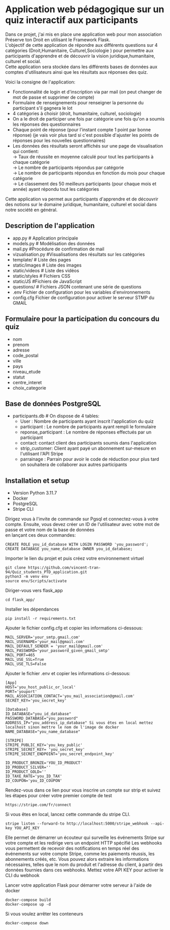 # Application web pédagogique sur un quiz interactif aux participants
Dans ce projet, j'ai mis en place une application web pour mon association Préserve ton Droit en utilisant le Framework Flask. <br>
L'objectif de cette application de répondre aux différents questions sur 4 catégories (Droit,Humanitaire, Culturel,Sociologie ) pour permettre aux participants d'apprendre et de découvrir la vision juridique,humanitaire, culturel et social.  <br>
Cette application sera stockée dans les différents bases de données aux comptes d'utilisateurs ainsi que les résultats aux réponses des quiz. <br> 

Voici la consigne de l'application:

- Fonctionnalité de login et d'inscription via par mail (on peut changer de mot de passe et supprimer de compte) 
- Formulaire de renseignements pour renseigner la personne du participant s'il gagnera le lot
- 4 catégories à choisir (droit, humanitaire, culturel, sociologie)
- On a le droit de participer une fois par catégorie une fois qu'on a soumis les réponses des questionnaires
- Chaque point de réponse (pour l'instant compte 1 point par bonne réponse) (je vais voir plus tard si c'est possible d'ajuster les points de réponses pour les nouvelles questionnaires)
- Les données des résultats seront affichés sur une page de visualisation qui contient:  <br>
&rarr; Taux de réussite en moyenne calculé pour tout les participants à chaque catégorie <br>
&rarr; Le nombre de participants répondus par catégorie  <br>
&rarr; Le nombre de participants répondus en fonction du mois pour chaque catégorie   <br>
&rarr; Le classement des 50 meilleurs participants (pour chaque mois et année) ayant répondu tout les catégories  <br>

Cette application va permet aux participants d'apprendre et de découvrir des notions sur le domaine  juridique, humanitaire, culturel et social dans notre société en général.

## Description de l'application 
- app.py # Application principale 
- models.py # Modélisation des données 
- mail.py #Procédure de confirmation de mail
- vizualisation.py #Visualisations des résultats sur les catégories
- template/ # Liste des pages 
- static/images # Liste des images
- static/videos # Liste des vidéos
- static/styles # Fichiers CSS
- static/JS #Fichiers de JavaScript 
- questions/ # Fichiers JSON contenant une série de questions
- .env Fichier de configuration pour les variables d'environnements
- config.cfg Fichier de configuration pour activer le serveur STMP du GMAIL
## Formulaire pour la participation du concours du quiz

- nom 
- prenom 
- adresse 
- code_postal
- ville 
- pays
- niveau_etude 
- statut 
- centre_interet 
- choix_categorie 

## Base de données PostgreSQL
- participants.db # On dispose de 4 tables:
    - User : Nombre de participants ayant inscrit l'application du quiz
    - participant : Le nombre de participants ayant rempli le formulaire
    - reponse_participant : Le nombre de réponses effectués par un participant
    - contact: contact client des participants soumis dans l'application 
    - strip_customer: Client ayant payé un abonnement sur-mesure en l'utilisant l'API Stripe
    - parrainage : Parrain pour avoir le code de réduction pour plus tard on souhaitera de collaborer aux autres participants 

## Installation et setup
- Version Python 3.11.7
- Docker
- PostgreSQL
- Stripe CLI

Dirigez vous à l'invite de commande sur Pgsql et connectez-vous à votre compte.
Ensuite, vous devez créer un ID de l'utilisateur avec votre mot de passe et votre nom de la base de données <br>
en lançant ces deux commandes: 
```
CREATE ROLE you_id_database WITH LOGIN PASSWORD 'you_password';
CREATE DATABASE you_name_database OWNER you_id_database;
```

Importer le lien du projet et puis créez votre environnement virtuel
```
git clone https://github.com/vincent-tran-94/Quiz_students_PTD_application.git
python3 -m venv env
source env/Scripts/activate
```
Diriger-vous vers flask_app
```
cd flask_app/ 
```

Installer les dépendances 
```
pip install -r requirements.txt 
```

Ajouter le fichier config.cfg et copier les informations ci-dessous:
```
MAIL_SERVER='your_smtp.gmail.com'
MAIL_USERNAME='your_mail@gmail.com'
MAIL_DEFAULT_SENDER = 'your_mail@gmail.com'  
MAIL_PASSWORD='your_password_given_gmail_smtp'
MAIL_PORT=465
MAIL_USE_SSL=True
MAIL_USE_TLS=False
```

Ajouter le fichier .env et copier les informations ci-dessous:
```
[App]
HOST='you_host_public_or_local'
PORT='youport'
MAIL_ASSOCIATION_CONTACT='you_mail_association@gmail.com'
SECRET_KEY='you_secret_key' 

[Database]
ID_DATABASE="you_id_database"
PASSWORD_DATABASE="you_password" 
ADDRESS_IP="you_address_ip_database" Si vous êtes en local mettez localhost sinon mettre le nom de l'image de docker
NAME_DATABASE="you_name_database"

[STRIPE]
STRIPE_PUBLIC_KEY='you_key_public'
STRIPE_SECRET_KEY= 'you_secret_key'
STRIPE_SECRET_ENDPOINT='you_secret_endpoint_key'

ID_PRODUCT_BRONZE='YOU_ID_PRODUCT'
ID_PRODUCT_SILVER=''
ID_PRODUCT_GOLD=''
ID_TAXE_RATE='you_ID_TAX'
ID_COUPON='you_ID_COUPON'
```

Rendez-vous dans ce lien pour vous inscrire un compte sur strip et suivez les étapes pour créer votre premier compte de test
```
https://stripe.com/fr/connect
```
Si vous êtes en local, lancez cette commande du stripe CLI.
```
stripe listen --forward-to http://localhost:5000/stripe_webhook --api-key YOU_API_KEY
```
Elle permet de démarrer un écouteur qui surveille les événements Stripe sur votre compte et les redirige vers un endpoint HTTP spécifié
Les webhooks vous permettent de recevoir des notifications en temps réel des événements sur votre compte Stripe, comme les paiements réussis, les abonnements créés, etc. Vous pouvez alors extraire les informations nécessaires, telles que le nom du produit et l'adresse du client, à partir des données fournies dans ces webhooks. Mettez votre API KEY pour activer le CLI du webhook

Lancer votre application Flask pour démarrer votre serveur à l'aide de docker
```
docker-compose build
docker-compose up -d
```
Si vous voulez arrêter les conteneurs 
```
docker-compose down 
```
